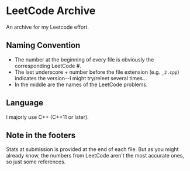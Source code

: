 # LeetCode Archive
An archive for my Leetcode effort.

## Naming Convention
- The number at the beginning of every file is obviously the corresponding LeetCode #.
- The last underscore + number before the file extension (e.g. `_2.cpp`) indicates the version--I might try/releet several times...
- In the middle are the names of the LeetCode problems.

## Language
I majorly use C++ (C++11 or later).

## Note in the footers
Stats at submission is provided at the end of each file. But as you might already know, the numbers from LeetCode aren't the most accurate ones, so just some references.
